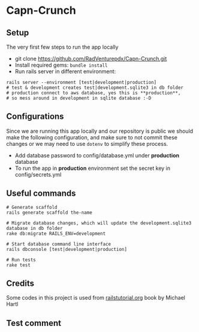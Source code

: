 # Capn-Crunch

## Setup
The very first few steps to run the app locally
- git clone https://github.com/RadVenturepdx/Capn-Crunch.git
- Install required gems: ```bundle install ```
- Run rails server in different environment:
```shell
rails server --environment [test|development|production]
# test & development creates test|development.sqlite3 in db folder
# production connect to aws database, yes this is **production**,
# so mess around in development in sqlite database :-D
```


## Configurations
Since we are running this app locally and our repository is public we should make the following configuration, and make sure to not commit these changes or we may need to use ```dotenv``` to simplify these process.


- Add database password to config/database.yml under **production** database
- To run the app in **production** environment set the secret key in config/secrets.yml


## Useful commands
```shell
# Generate scaffold
rails generate scaffold the-name

# Migrate database changes, which will update the development.sqlite3 database in db folder
rake db:migrate RAILS_ENV=development

# Start database command line interface
rails dbconsole [test|development|production]

# Run tests
rake test
```

## Credits
Some codes in this project is used from [railstutorial.org](https://www.railstutorial.org/book) book by Michael Hartl
## Test comment
